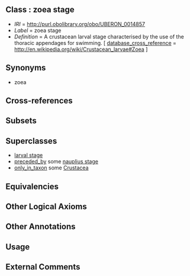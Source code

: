 
## Class : zoea stage

 * *IRI* = http://purl.obolibrary.org/obo/UBERON_0014857
 * *Label* = zoea stage
 * *Definition* = A crustacean larval stage characterised by the use of the thoracic appendages for swimming. [ [database_cross_reference](../../ef/oboInOwl#hasDbXref.md) = http://en.wikipedia.org/wiki/Crustacean_larvae#Zoea ]

## Synonyms

 * zoea

## Cross-references


## Subsets


## Superclasses

 * [larval stage](../../UBERON/69/UBERON_0000069.md)
 * [preceded_by](../../BFO/62/BFO_0000062.md) some [nauplius stage](../../UBERON/06/UBERON_0014406.md)
 * [only_in_taxon](../../RO/60/RO_0002160.md) some [Crustacea](../../NCBITaxon/57/NCBITaxon_6657.md)

## Equivalencies


## Other Logical Axioms


## Other Annotations


## Usage


## External Comments

